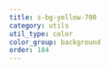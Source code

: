 ```yaml
---
title: s-bg-yellow-700
category: utils
util_type: color
color_group: background
order: 184
---
```

<div class="s-bg-yellow-700"></div>